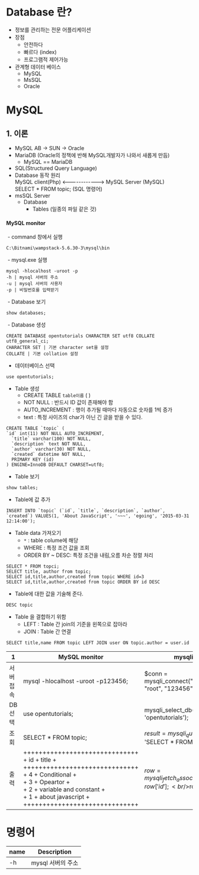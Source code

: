 # Database 란?
  - 정보를 관리하는 전문 어플리케이션
- 장점
  - 안전하다
  - 빠르다 (index)
  - 프로그램적 제어가능
- 관계형 데이터 베이스
  - MySQL
  - MsSQL
  - Oracle

# MySQL
## 1. 이론
  - MySQL AB -> SUN -> Oracle
  - MariaDB (Oracle의 정책에 반해 MySQL개발자가 나와서 새롭게 만듬)
    - MySQL == MariaDB
  - SQL(Structured Query Language)
  - Database 동작 원리<br />
  MySQL client(Php) <------------> MySQL Server (MySQL)<br />
          SELECT * FROM topic; (SQL 명령어)
  - msSQL Server
    - Database
      - Tables (일종의 파일 같은 것)

#### MySQL monitor
  - command 창에서 실행
~~~
C:\Bitnami\wampstack-5.6.30-3\mysql\bin
~~~
  - mysql.exe 실행
~~~
mysql -hlocalhost -uroot -p
-h | mysql 서버의 주소
-u | mysql 서버의 사용자
-p | 비밀번호를 입력받기
~~~
  - Database 보기
~~~
show databases;
~~~
  - Database 생성
~~~
CREATE DATABASE opentutorials CHARACTER SET utf8 COLLATE utf8_general_ci;
CHARACTER SET | 기본 character set을 설정
COLLATE | 기본 collation 설정
~~~
  - 데이터베이스 선택
~~~
use opentutorials;
~~~
  - Table 생성
    - CREATE TABLE `table이름` ( )
    - NOT NULL : 반드시 ID 값이 존재해야 함
    - AUTO_INCREMENT : 행이 추가될 때마다 자동으로 숫자를 1씩 증가
    - text : 특정 사이즈의 char가 아닌 긴 글을 받을 수 있다.
~~~
CREATE TABLE `topic` (
`id` int(11) NOT NULL AUTO_INCREMENT,
  `title` varchar(100) NOT NULL,
  `description` text NOT NULL,
  `author` varchar(30) NOT NULL,
  `created` datetime NOT NULL,
  PRIMARY KEY (id)
) ENGINE=InnoDB DEFAULT CHARSET=utf8;
~~~
  - Table 보기
~~~
show tables;
~~~
  - Table에 값 추가
~~~
INSERT INTO `topic` (`id`, `title`, `description`, `author`, `created`) VALUES(1, 'About JavaScript', '~~~', 'egoing', '2015-03-31 12:14:00');
~~~
- Table data 가져오기
  - `*` : table colume에 해당
  - WHERE : 특정 조건 값을 조회
  - ORDER BY ~ DESC: 특정 조건을 내림,오름 차순 정렬 처리
~~~
SELECT * FROM topci;
SELECT title, author from topic;
SELECT id,title,author,created from topic WHERE id=3
SELECT id,title,author,created from topic ORDER BY id DESC
~~~
  - Table에 대한 값을 기술해 준다.
~~~
DESC topic
~~~
- Table 을 결합하기 위함
  - LEFT : Table 간 join의 기준을 왼쪽으로 잡아라
  - JOIN : Table 간 연결
~~~
SELECT title,name FROM topic LEFT JOIN user ON topic.author = user.id
~~~

1 | MySQL monitor | mysqli
---- | ---- | ----
서버접속 | mysql -hlocalhost -uroot -p123456; | $conn = mysqli_connect("localhost", "root", "123456");
DB 선택 | use opentutorials; | mysqli_select_db($conn, 'opentutorials');
조회 | SELECT * FROM topic; | $result = mysqli_query($conn, 'SELECT * FROM topic;');
출력 | ++++++++++++++++++++++++++++++<br />+ id + title                 +<br />++++++++++++++++++++++++++++++<br />+  4 + Conditional           +<br />+  3 + Opeartor              +<br />+  2 + variable and constant +<br />+  1 + about javascript      +<br />++++++++++++++++++++++++++++++<br /> | $row = mysqli_fetch_assoc($result);<br />$row['id'];<br />$row['title'];



# 명령어
name | Description
---- | ----
-h | mysql 서버의 주소
